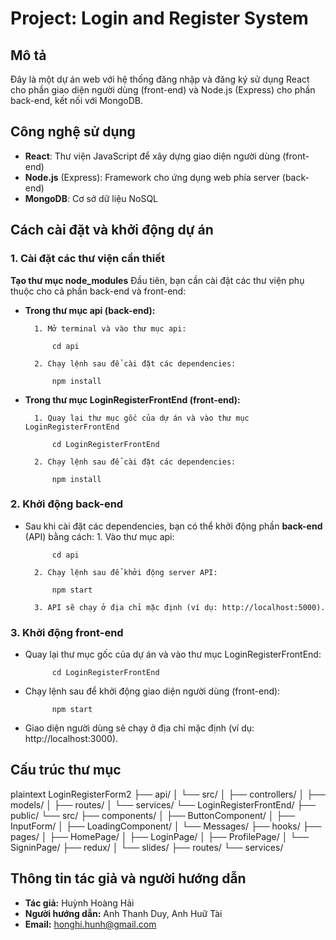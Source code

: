# Project: Login and Register System
## Mô tả
Đây là một dự án web với hệ thống đăng nhập và đăng ký sử dụng React cho phần giao diện người dùng (front-end) và Node.js (Express) cho phần back-end, kết nối với MongoDB.

## Công nghệ sử dụng
* **React**: Thư viện JavaScript để xây dựng giao diện người dùng (front-end)
* **Node.js** (Express): Framework cho ứng dụng web phía server (back-end)
* **MongoDB**: Cơ sở dữ liệu NoSQL

## Cách cài đặt và khởi động dự án
### 1. Cài đặt các thư viện cần thiết
**Tạo thư mục node_modules**
Đầu tiên, bạn cần cài đặt các thư viện phụ thuộc cho cả phần back-end và front-end:

* **Trong thư mục api (back-end):**

        1. Mở terminal và vào thư mục api:

            cd api

        2. Chạy lệnh sau để cài đặt các dependencies:
   
            npm install


* **Trong thư mục LoginRegisterFrontEnd (front-end):**

        1. Quay lại thư mục gốc của dự án và vào thư mục LoginRegisterFrontEnd  

            cd LoginRegisterFrontEnd

        2. Chạy lệnh sau để cài đặt các dependencies:

            npm install
### 2. Khởi động back-end
* Sau khi cài đặt các dependencies, bạn có thể khởi động phần **back-end** (API) bằng cách:
        1. Vào thư mục api:

            cd api

        2. Chạy lệnh sau để khởi động server API:

            npm start

        3. API sẽ chạy ở địa chỉ mặc định (ví dụ: http://localhost:5000).
### 3. Khởi động front-end
* Quay lại thư mục gốc của dự án và vào thư mục LoginRegisterFrontEnd:

            cd LoginRegisterFrontEnd

* Chạy lệnh sau để khởi động giao diện người dùng (front-end):

            npm start

* Giao diện người dùng sẽ chạy ở địa chỉ mặc định (ví dụ: http://localhost:3000).

## Cấu trúc thư mục
plaintext
LoginRegisterForm2
├── api/
│   └── src/
│       ├── controllers/
│       ├── models/
│       ├── routes/
│       └── services/
└── LoginRegisterFrontEnd/
    ├── public/
    └── src/
        ├── components/
        │   ├── ButtonComponent/
        │   ├── InputForm/
        │   ├── LoadingComponent/
        │   └── Messages/
        ├── hooks/
        ├── pages/
        │   ├── HomePage/
        │   ├── LoginPage/
        │   ├── ProfilePage/
        │   └── SigninPage/
        ├── redux/
        │   └── slides/
        ├── routes/
        └── services/

## Thông tin tác giả và người hướng dẫn
* **Tác giả:** Huỳnh Hoàng Hải
* **Người hướng dẫn:** Anh Thanh Duy, Anh Huữ Tài
* **Email:** honghi.hunh@gmail.com
